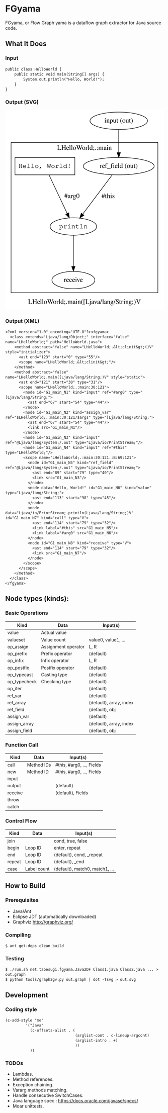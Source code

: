 # FGyama

FGyama, or Flow Graph yama is a dataflow graph extractor for Java source code.


## What It Does

### Input

    public class HelloWorld {
        public static void main(String[] args) {
            System.out.println("Hello, World!");
        }
    }

### Output (SVG)

<img src="docs/HelloWorld.svg">

### Output (XML)

    <?xml version="1.0" encoding="UTF-8"?><fgyama>
      <class extends="Ljava/lang/Object;" interface="false" name="LHelloWorld;" path="HelloWorld.java">
        <method abstract="false" name="LHelloWorld;.&lt;clinit&gt;()V" style="initializer">
          <ast end="123" start="0" type="55"/>
          <scope name="LHelloWorld;.&lt;clinit&gt;"/>
        </method>
        <method abstract="false" name="LHelloWorld;.main([Ljava/lang/String;)V" style="static">
          <ast end="121" start="30" type="31"/>
          <scope name="LHelloWorld;.:main:30:121">
            <node id="G1_main_N1" kind="input" ref="#arg0" type="[Ljava/lang/String;">
              <ast end="67" start="54" type="44"/>
            </node>
            <node id="G1_main_N2" kind="assign_var" ref="$LHelloWorld;.:main:30:121/$args" type="[Ljava/lang/String;">
              <ast end="67" start="54" type="44"/>
              <link src="G1_main_N1"/>
            </node>
            <node id="G1_main_N3" kind="input" ref="@Ljava/lang/System;/.out" type="Ljava/io/PrintStream;"/>
            <node id="G1_main_N4" kind="input" ref="#this" type="LHelloWorld;"/>
            <scope name="LHelloWorld;.:main:30:121.:B:69:121">
              <node id="G1_main_N5" kind="ref_field" ref="@Ljava/lang/System;/.out" type="Ljava/io/PrintStream;">
                <ast end="89" start="79" type="40"/>
                <link src="G1_main_N3"/>
              </node>
              <node data="Hello, World!" id="G1_main_N6" kind="value" type="Ljava/lang/String;">
                <ast end="113" start="98" type="45"/>
              </node>
              <node data="Ljava/io/PrintStream;.println(Ljava/lang/String;)V" id="G1_main_N7" kind="call" type="V">
                <ast end="114" start="79" type="32"/>
                <link label="#this" src="G1_main_N5"/>
                <link label="#arg0" src="G1_main_N6"/>
              </node>
              <node id="G1_main_N8" kind="receive" type="V">
                <ast end="114" start="79" type="32"/>
                <link src="G1_main_N7"/>
              </node>
            </scope>
          </scope>
        </method>
      </class>
    </fgyama>

## Node types (kinds):

### Basic Operations

| Kind         | Data                | Input(s)                       |
| ------------ | ------------------- | -------------------------------|
| value        | Actual value        |                                |
| valueset     | Value count         | value0, value1, ...            |
| op_assign    | Assignment operator | L, R                           |
| op_prefix    | Prefix operator     | (default)                      |
| op_infix     | Infix operator      | L, R                           |
| op_postfix   | Postfix operator    | (default)                      |
| op_typecast  | Casting type        | (default)                      |
| op_typecheck | Checking type       | (default)                      |
| op_iter      |                     | (default)                      |
| ref_var      |                     | (default)                      |
| ref_array    |                     | (default), array, index        |
| ref_field    |                     | (default), obj                 |
| assign_var   |                     | (default)                      |
| assign_array |                     | (default), array, index        |
| assign_field |                     | (default), obj                 |

### Function Call

| Kind         | Data                | Input(s)                       |
| ------------ | ------------------- | -------------------------------|
| call         | Method IDs          | #this, #arg0, ..., Fields      |
| new          | Method ID           | #this, #arg0, ..., Fields      |
| input        |                     |                                |
| output       |                     | (default)                      |
| receive      |                     | (default), Fields              |
| throw        |                     |                                |
| catch        |                     |                                |

### Control Flow

| Kind         | Data                | Input(s)                       |
| ------------ | ------------------- | -------------------------------|
| join         |                     | cond, true, false              |
| begin        | Loop ID             | enter, repeat                  |
| end          | Loop ID             | (default), cond, _repeat       |
| repeat       | Loop ID             | (default), _end                |
| case         | Label count         | (default), match0, match1, ... |


## How to Build

### Prerequisites

  * Java/Ant
  * Eclipse JDT (automatically downloaded)
  * Graphviz http://graphviz.org/

### Compiling

    $ ant get-deps clean build

### Testing

    $ ./run.sh net.tabesugi.fgyama.Java2DF Class1.java Class2.java ... > out.graph
    $ python tools/graph2gv.py out.graph | dot -Tsvg > out.svg


## Development

### Coding style

    (c-add-style "me"
             '("Java"
               (c-offsets-alist . (
                                   (arglist-cont . c-lineup-argcont)
                                   (arglist-intro . +)
                                   ))
               ))

### TODOs

  * Lambdas.
  * Method references.
  * Exception chaining.
  * Vararg methods matching.
  * Handle consecutive SwitchCases.
  * Java language spec.: https://docs.oracle.com/javase/specs/
  * Moar unittests.
